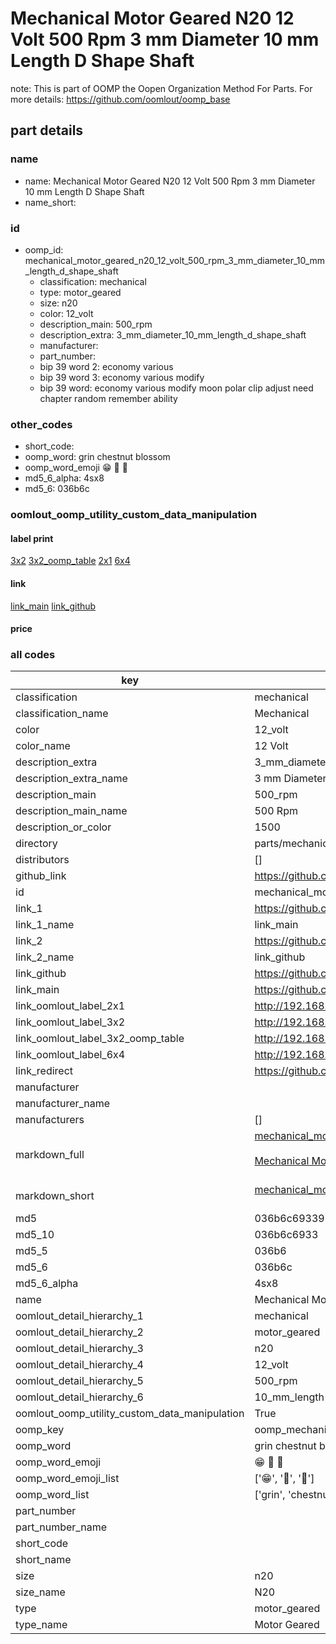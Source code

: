 # Mechanical Motor Geared N20 12 Volt 500 Rpm 3 mm Diameter 10 mm Length D Shape Shaft  

note: This is part of OOMP the Oopen Organization Method For Parts. For more details: https://github.com/oomlout/oomp_base

##  part details
  







### name
* name: Mechanical Motor Geared N20 12 Volt 500 Rpm 3 mm Diameter 10 mm Length D Shape Shaft
* name_short: 
### id
* oomp_id: mechanical_motor_geared_n20_12_volt_500_rpm_3_mm_diameter_10_mm_length_d_shape_shaft
  * classification: mechanical
  * type: motor_geared
  * size: n20
  * color: 12_volt
  * description_main: 500_rpm
  * description_extra: 3_mm_diameter_10_mm_length_d_shape_shaft
  * manufacturer: 
  * part_number: 
  * bip 39 word 2: economy various
  * bip 39 word 3: economy various modify
  * bip 39 word: economy various modify moon polar clip adjust need chapter random remember ability

### other_codes
* short_code: 
* oomp_word: grin chestnut blossom
* oomp_word_emoji :grin: :chestnut: :blossom:
* md5_6_alpha: 4sx8
* md5_6: 036b6c






### oomlout_oomp_utility_custom_data_manipulation
#### label print
[3x2](http://192.168.1.245:1112/?label=oomp%204sx8)
[3x2_oomp_table](http://192.168.1.108:1112/?label=oomp%204sx8)
[2x1](http://192.168.1.242:1112/?label=oomp%204sx8)
[6x4](http://192.168.1.55:1112/?label=oomp%204sx8)    

#### link

[link_main](https://github.com/oomlout/oomlout_oomp_version_1_messy/tree/main/parts/mechanical_motor_geared_n20_12_volt_500_rpm_3_mm_diameter_10_mm_length_d_shape_shaft) [link_github](https://github.com/oomlout/oomlout_oomp_version_1_messy/tree/main/parts/mechanical_motor_geared_n20_12_volt_500_rpm_3_mm_diameter_10_mm_length_d_shape_shaft)                             

#### price







### all codes 
| key | value |  
| --- | --- |  
| classification | mechanical |  
| classification_name | Mechanical |  
| color | 12_volt |  
| color_name | 12 Volt |  
| description_extra | 3_mm_diameter_10_mm_length_d_shape_shaft |  
| description_extra_name | 3 mm Diameter 10 mm Length D Shape Shaft |  
| description_main | 500_rpm |  
| description_main_name | 500 Rpm |  
| description_or_color | 1500 |  
| directory | parts/mechanical_motor_geared_n20_12_volt_500_rpm_3_mm_diameter_10_mm_length_d_shape_shaft |  
| distributors | [] |  
| github_link | https://github.com/oomlout/oomlout_oomp_part_src/tree/main/parts/mechanical_motor_geared_n20_12_volt_500_rpm_3_mm_diameter_10_mm_length_d_shape_shaft |  
| id | mechanical_motor_geared_n20_12_volt_500_rpm_3_mm_diameter_10_mm_length_d_shape_shaft |  
| link_1 | https://github.com/oomlout/oomlout_oomp_version_1_messy/tree/main/parts/mechanical_motor_geared_n20_12_volt_500_rpm_3_mm_diameter_10_mm_length_d_shape_shaft |  
| link_1_name | link_main |  
| link_2 | https://github.com/oomlout/oomlout_oomp_version_1_messy/tree/main/parts/mechanical_motor_geared_n20_12_volt_500_rpm_3_mm_diameter_10_mm_length_d_shape_shaft |  
| link_2_name | link_github |  
| link_github | https://github.com/oomlout/oomlout_oomp_version_1_messy/tree/main/parts/mechanical_motor_geared_n20_12_volt_500_rpm_3_mm_diameter_10_mm_length_d_shape_shaft |  
| link_main | https://github.com/oomlout/oomlout_oomp_version_1_messy/tree/main/parts/mechanical_motor_geared_n20_12_volt_500_rpm_3_mm_diameter_10_mm_length_d_shape_shaft |  
| link_oomlout_label_2x1 | http://192.168.1.242:1112/?label=oomp%204sx8 |  
| link_oomlout_label_3x2 | http://192.168.1.245:1112/?label=oomp%204sx8 |  
| link_oomlout_label_3x2_oomp_table | http://192.168.1.108:1112/?label=oomp%204sx8 |  
| link_oomlout_label_6x4 | http://192.168.1.55:1112/?label=oomp%204sx8 |  
| link_redirect | https://github.com/oomlout/oomlout_oomp_version_1_messy/tree/main/parts/mechanical_motor_geared_n20_12_volt_500_rpm_3_mm_diameter_10_mm_length_d_shape_shaft |  
| manufacturer |  |  
| manufacturer_name |  |  
| manufacturers | [] |  
| markdown_full | [mechanical_motor_geared_n20_12_volt_500_rpm_3_mm_diameter_10_mm_length_d_shape_shaft](none)<br>[](none)<br>[Mechanical Motor Geared N20 12 Volt 500 Rpm 3 Mm Diameter 10 Mm Length D Shape Shaft](none)<br><br> |  
| markdown_short | [mechanical_motor_geared_n20_12_volt_500_rpm_3_mm_diameter_10_mm_length_d_shape_shaft](none)<br><br> |  
| md5 | 036b6c693393c070ad53b8f91d7c6231 |  
| md5_10 | 036b6c6933 |  
| md5_5 | 036b6 |  
| md5_6 | 036b6c |  
| md5_6_alpha | 4sx8 |  
| name | Mechanical Motor Geared N20 12 Volt 500 Rpm 3 mm Diameter 10 mm Length D Shape Shaft |  
| oomlout_detail_hierarchy_1 | mechanical |  
| oomlout_detail_hierarchy_2 | motor_geared |  
| oomlout_detail_hierarchy_3 | n20 |  
| oomlout_detail_hierarchy_4 | 12_volt |  
| oomlout_detail_hierarchy_5 | 500_rpm |  
| oomlout_detail_hierarchy_6 | 10_mm_length |  
| oomlout_oomp_utility_custom_data_manipulation | True |  
| oomp_key | oomp_mechanical_motor_geared_n20_12_volt_500_rpm_3_mm_diameter_10_mm_length_d_shape_shaft |  
| oomp_word | grin chestnut blossom |  
| oomp_word_emoji | :grin: :chestnut: :blossom: |  
| oomp_word_emoji_list | [':grin:', ':chestnut:', ':blossom:'] |  
| oomp_word_list | ['grin', 'chestnut', 'blossom'] |  
| part_number |  |  
| part_number_name |  |  
| short_code |  |  
| short_name |  |  
| size | n20 |  
| size_name | N20 |  
| type | motor_geared |  
| type_name | Motor Geared |  
